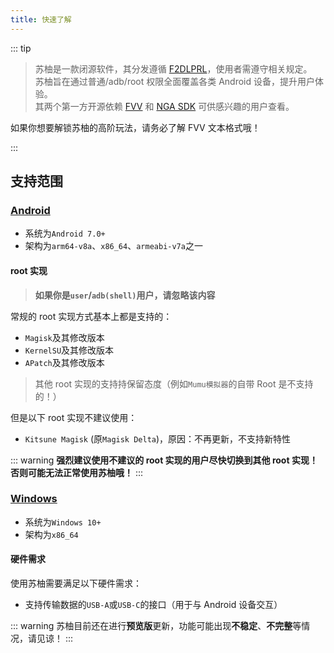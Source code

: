 ```yaml
---
title: 快速了解
---
```


::: tip

> 苏柚是一款闭源软件，其分发遵循 [F2DLPRL](https://gitcode.com/OutOfMemories-WorkGroup/F2DLPRL)，使用者需遵守相关规定。  
> 苏柚旨在通过普通/adb/root 权限全面覆盖各类 Android 设备，提升用户体验。  
> 其两个第一方开源依赖 [FVV](https://gitcode.com/OutOfMemories-WorkGroup/FVV)
> 和 [NGA SDK](https://gitcode.com/OutOfMemories-WorkGroup/NGA-SDK) 可供感兴趣的用户查看。

如果你想要解锁苏柚的高阶玩法，请务必了解 FVV 文本格式哦！

:::

## 支持范围

### [Android](Start/Android)

- 系统为`Android 7.0+`
- 架构为`arm64-v8a`、`x86_64`、`armeabi-v7a`之一

#### root 实现

> **如果你是`user`/`adb(shell)`用户，请忽略该内容**

常规的 root 实现方式基本上都是支持的：

- `Magisk`及其修改版本
- `KernelSU`及其修改版本
- `APatch`及其修改版本

> 其他 root 实现的支持持保留态度（例如`Mumu模拟器`的自带 Root 是不支持的！）

但是以下 root 实现不建议使用：

- `Kitsune Magisk` (原`Magisk Delta`)，原因：不再更新，不支持新特性
  <!-- - `SukiSU Ultra`，原因：**实现有问题，影响正常使用**，且开发者抵触此root实现 -->

::: warning
**强烈建议使用不建议的 root 实现的用户尽快切换到其他 root 实现！否则可能无法正常使用苏柚哦！**
:::

### [Windows](Start/Windows)

- 系统为`Windows 10+`
- 架构为`x86_64`

#### 硬件需求

使用苏柚需要满足以下硬件需求：

- 支持传输数据的`USB-A`或`USB-C`的接口（用于与 Android 设备交互）

::: warning
苏柚目前还在进行**预览版**更新，功能可能出现**不稳定**、**不完整**等情况，请见谅！
:::
